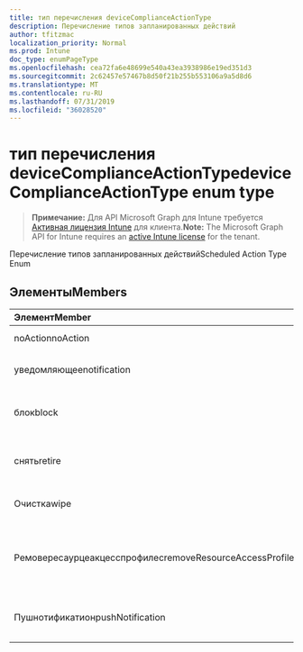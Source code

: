 ```yaml
---
title: тип перечисления deviceComplianceActionType
description: Перечисление типов запланированных действий
author: tfitzmac
localization_priority: Normal
ms.prod: Intune
doc_type: enumPageType
ms.openlocfilehash: cea72fa6e48699e540a43ea3938986e19ed351d3
ms.sourcegitcommit: 2c62457e57467b8d50f21b255b553106a9a5d8d6
ms.translationtype: MT
ms.contentlocale: ru-RU
ms.lasthandoff: 07/31/2019
ms.locfileid: "36028520"
---
```

# <a name="devicecomplianceactiontype-enum-type"></a><span data-ttu-id="8f639-103">тип перечисления deviceComplianceActionType</span><span class="sxs-lookup"><span data-stu-id="8f639-103">deviceComplianceActionType enum type</span></span>

> <span data-ttu-id="8f639-104">**Примечание:** Для API Microsoft Graph для Intune требуется [Активная лицензия Intune](https://go.microsoft.com/fwlink/?linkid=839381) для клиента.</span><span class="sxs-lookup"><span data-stu-id="8f639-104">**Note:** The Microsoft Graph API for Intune requires an [active Intune license](https://go.microsoft.com/fwlink/?linkid=839381) for the tenant.</span></span>

<span data-ttu-id="8f639-105">Перечисление типов запланированных действий</span><span class="sxs-lookup"><span data-stu-id="8f639-105">Scheduled Action Type Enum</span></span>

## <a name="members"></a><span data-ttu-id="8f639-106">Элементы</span><span class="sxs-lookup"><span data-stu-id="8f639-106">Members</span></span>
|<span data-ttu-id="8f639-107">Элемент</span><span class="sxs-lookup"><span data-stu-id="8f639-107">Member</span></span>|<span data-ttu-id="8f639-108">Значение</span><span class="sxs-lookup"><span data-stu-id="8f639-108">Value</span></span>|<span data-ttu-id="8f639-109">Описание</span><span class="sxs-lookup"><span data-stu-id="8f639-109">Description</span></span>|
|:---|:---|:---|
|<span data-ttu-id="8f639-110">noAction</span><span class="sxs-lookup"><span data-stu-id="8f639-110">noAction</span></span>|<span data-ttu-id="8f639-111">нуль</span><span class="sxs-lookup"><span data-stu-id="8f639-111">0</span></span>|<span data-ttu-id="8f639-112">Без действий</span><span class="sxs-lookup"><span data-stu-id="8f639-112">No Action</span></span>|
|<span data-ttu-id="8f639-113">уведомляющее</span><span class="sxs-lookup"><span data-stu-id="8f639-113">notification</span></span>|<span data-ttu-id="8f639-114">1,1</span><span class="sxs-lookup"><span data-stu-id="8f639-114">1</span></span>|<span data-ttu-id="8f639-115">Уведомление об отправке</span><span class="sxs-lookup"><span data-stu-id="8f639-115">Send Notification</span></span>|
|<span data-ttu-id="8f639-116">блок</span><span class="sxs-lookup"><span data-stu-id="8f639-116">block</span></span>|<span data-ttu-id="8f639-117">2</span><span class="sxs-lookup"><span data-stu-id="8f639-117">2</span></span>|<span data-ttu-id="8f639-118">Блокировка устройства в AAD</span><span class="sxs-lookup"><span data-stu-id="8f639-118">Block the device in AAD</span></span>|
|<span data-ttu-id="8f639-119">снять</span><span class="sxs-lookup"><span data-stu-id="8f639-119">retire</span></span>|<span data-ttu-id="8f639-120">4</span><span class="sxs-lookup"><span data-stu-id="8f639-120">3</span></span>|<span data-ttu-id="8f639-121">Прекращение использования устройства</span><span class="sxs-lookup"><span data-stu-id="8f639-121">Retire the device</span></span>|
|<span data-ttu-id="8f639-122">Очистка</span><span class="sxs-lookup"><span data-stu-id="8f639-122">wipe</span></span>|<span data-ttu-id="8f639-123">SP4</span><span class="sxs-lookup"><span data-stu-id="8f639-123">4</span></span>|<span data-ttu-id="8f639-124">Очистка устройства</span><span class="sxs-lookup"><span data-stu-id="8f639-124">Wipe the device</span></span>|
|<span data-ttu-id="8f639-125">Ремовересаурцеакцесспрофилес</span><span class="sxs-lookup"><span data-stu-id="8f639-125">removeResourceAccessProfiles</span></span>|<span data-ttu-id="8f639-126">17:00</span><span class="sxs-lookup"><span data-stu-id="8f639-126">5</span></span>|<span data-ttu-id="8f639-127">Удаление профилей доступа к ресурсам с устройства</span><span class="sxs-lookup"><span data-stu-id="8f639-127">Remove Resource Access Profiles from the device</span></span>|
|<span data-ttu-id="8f639-128">Пушнотификатион</span><span class="sxs-lookup"><span data-stu-id="8f639-128">pushNotification</span></span>|<span data-ttu-id="8f639-129">9 </span><span class="sxs-lookup"><span data-stu-id="8f639-129">9</span></span>|<span data-ttu-id="8f639-130">Отправка push-уведомления на устройство</span><span class="sxs-lookup"><span data-stu-id="8f639-130">Send push notification to device</span></span>|



